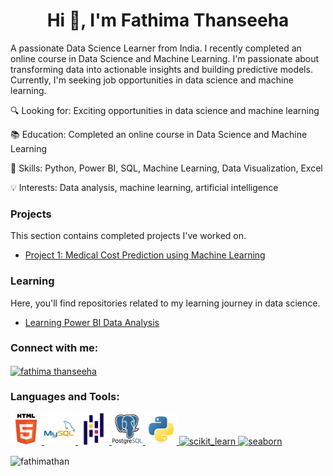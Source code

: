 <h1 align="center">Hi 👋, I'm Fathima Thanseeha</h1>

A passionate Data Science Learner from India. I recently completed an online course in Data Science and Machine Learning. I'm passionate about transforming data into actionable insights and building predictive models. Currently, I'm seeking job opportunities in data science and machine learning.

🔍 Looking for: Exciting opportunities in data science and machine learning

📚 Education: Completed an online course in Data Science and Machine Learning

🔧 Skills: Python, Power BI, SQL, Machine Learning, Data Visualization, Excel

💡 Interests: Data analysis, machine learning, artificial intelligence

### Projects

This section contains completed projects I've worked on.

- [Project 1: Medical Cost Prediction using Machine Learning](https://github.com/FathimaThan/Medical_Cost_Prediction)

### Learning

Here, you'll find repositories related to my learning journey in data science.

- [Learning Power BI Data Analysis](https://github.com/FathimaThan/Hotel_Booking_Analysis_using_Power_BI)


<h3 align="left">Connect with me:</h3>
<p align="left">
<a href="https://linkedin.com/in/fathima-thanseeha" target="blank"><img align="center" src="https://raw.githubusercontent.com/rahuldkjain/github-profile-readme-generator/master/src/images/icons/Social/linked-in-alt.svg" alt="fathima thanseeha" height="30" width="40" /></a>
</p>


<h3 align="left">Languages and Tools:</h3>
<p align="left"> <a href="https://www.w3.org/html/" target="_blank" rel="noreferrer"> <img src="https://raw.githubusercontent.com/devicons/devicon/master/icons/html5/html5-original-wordmark.svg" alt="html5" width="50" height="50"/> </a>
<a href="https://www.mysql.com/" target="_blank" rel="noreferrer"> <img src="https://raw.githubusercontent.com/devicons/devicon/master/icons/mysql/mysql-original-wordmark.svg" alt="mysql" width="50" height="50"/> </a>
<a href="https://pandas.pydata.org/" target="_blank" rel="noreferrer"> <img src="https://raw.githubusercontent.com/devicons/devicon/2ae2a900d2f041da66e950e4d48052658d850630/icons/pandas/pandas-original.svg" alt="pandas" width="50" height="50"/> </a> 
<a href="https://www.postgresql.org" target="_blank" rel="noreferrer"> <img src="https://raw.githubusercontent.com/devicons/devicon/master/icons/postgresql/postgresql-original-wordmark.svg" alt="postgresql" width="50" height="50"/> </a> <a href="https://www.python.org" target="_blank" rel="noreferrer"> <img src="https://raw.githubusercontent.com/devicons/devicon/master/icons/python/python-original.svg" alt="python" width="50" height="50"/> </a> 
<a href="https://scikit-learn.org/" target="_blank" rel="noreferrer"> <img src="https://upload.wikimedia.org/wikipedia/commons/0/05/Scikit_learn_logo_small.svg" alt="scikit_learn" width="50" height="50"/> </a> 
<a href="https://seaborn.pydata.org/" target="_blank" rel="noreferrer"> <img src="https://seaborn.pydata.org/_images/logo-mark-lightbg.svg" alt="seaborn" width="50" height="50"/> </a> </p>

<p><img align="center" src="https://github-readme-stats.vercel.app/api/top-langs?username=fathimathan&show_icons=true&locale=en&layout=compact" alt="fathimathan" /></p>
